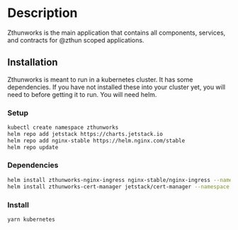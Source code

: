 # Description

Zthunworks is the main application that contains all components, services, and contracts for @zthun scoped applications.

## Installation

Zthunworks is meant to run in a kubernetes cluster. It has some dependencies. If you have not installed these into your cluster yet, you will need to before getting it to run. You will need helm.

### Setup

```sh
kubectl create namespace zthunworks
helm repo add jetstack https://charts.jetstack.io
helm repo add nginx-stable https://helm.nginx.com/stable
helm repo update
```

### Dependencies

```sh
helm install zthunworks-nginx-ingress nginx-stable/nginx-ingress --namespace zthunworks
helm install zthunworks-cert-manager jetstack/cert-manager --namespace zthunworks --set installCRDs=true
```

### Install

```sh
yarn kubernetes
```
